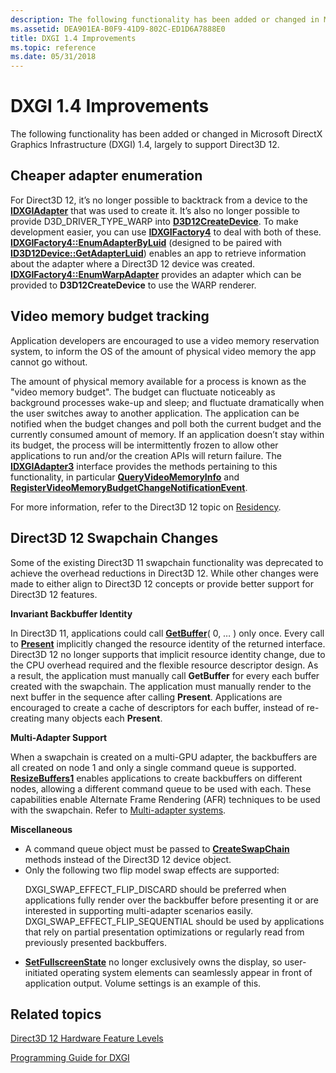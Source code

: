 ```yaml
---
description: The following functionality has been added or changed in Microsoft DirectX Graphics Infrastructure (DXGI) 1.4, largely to support Direct3D 12.
ms.assetid: DEA901EA-B0F9-41D9-802C-ED1D6A7888E0
title: DXGI 1.4 Improvements
ms.topic: reference
ms.date: 05/31/2018
---
```


# DXGI 1.4 Improvements

The following functionality has been added or changed in Microsoft DirectX Graphics Infrastructure (DXGI) 1.4, largely to support Direct3D 12.

## Cheaper adapter enumeration

For Direct3D 12, it’s no longer possible to backtrack from a device to the [**IDXGIAdapter**](/windows/win32/api/DXGI/nn-dxgi-idxgiadapter) that was used to create it. It’s also no longer possible to provide D3D\_DRIVER\_TYPE\_WARP into [**D3D12CreateDevice**](/windows/win32/api/d3d12/nf-d3d12-d3d12createdevice). To make development easier, you can use [**IDXGIFactory4**](/windows/win32/api/DXGI1_4/nn-dxgi1_4-idxgifactory4) to deal with both of these. [**IDXGIFactory4::EnumAdapterByLuid**](/windows/win32/api/DXGI1_4/nf-dxgi1_4-idxgifactory4-enumadapterbyluid) (designed to be paired with [**ID3D12Device::GetAdapterLuid**](/windows/win32/api/d3d12/nf-d3d12-id3d12device-getadapterluid)) enables an app to retrieve information about the adapter where a Direct3D 12 device was created. [**IDXGIFactory4::EnumWarpAdapter**](/windows/win32/api/DXGI1_4/nf-dxgi1_4-idxgifactory4-enumwarpadapter) provides an adapter which can be provided to **D3D12CreateDevice** to use the WARP renderer.

## Video memory budget tracking

Application developers are encouraged to use a video memory reservation system, to inform the OS of the amount of physical video memory the app cannot go without.

The amount of physical memory available for a process is known as the "video memory budget". The budget can fluctuate noticeably as background processes wake-up and sleep; and fluctuate dramatically when the user switches away to another application. The application can be notified when the budget changes and poll both the current budget and the currently consumed amount of memory. If an application doesn’t stay within its budget, the process will be intermittently frozen to allow other applications to run and/or the creation APIs will return failure. The [**IDXGIAdapter3**](/windows/win32/api/dxgi1_4/nn-dxgi1_4-idxgiadapter3) interface provides the methods pertaining to this functionality, in particular [**QueryVideoMemoryInfo**](/windows/win32/api/dxgi1_4/nf-dxgi1_4-idxgiadapter3-queryvideomemoryinfo) and [**RegisterVideoMemoryBudgetChangeNotificationEvent**](/windows/win32/api/dxgi1_4/nf-dxgi1_4-idxgiadapter3-registervideomemorybudgetchangenotificationevent).

For more information, refer to the Direct3D 12 topic on [Residency](../direct3d12/residency.md).

## Direct3D 12 Swapchain Changes

Some of the existing Direct3D 11 swapchain functionality was deprecated to achieve the overhead reductions in Direct3D 12. While other changes were made to either align to Direct3D 12 concepts or provide better support for Direct3D 12 features.

**Invariant Backbuffer Identity**

In Direct3D 11, applications could call [**GetBuffer**](/windows/win32/api/DXGI/nf-dxgi-idxgiswapchain-getbuffer)( 0, … ) only once. Every call to [**Present**](/windows/win32/api/DXGI/nf-dxgi-idxgiswapchain-present) implicitly changed the resource identity of the returned interface. Direct3D 12 no longer supports that implicit resource identity change, due to the CPU overhead required and the flexible resource descriptor design. As a result, the application must manually call **GetBuffer** for every each buffer created with the swapchain. The application must manually render to the next buffer in the sequence after calling **Present**. Applications are encouraged to create a cache of descriptors for each buffer, instead of re-creating many objects each **Present**.

**Multi-Adapter Support**

When a swapchain is created on a multi-GPU adapter, the backbuffers are all created on node 1 and only a single command queue is supported. [**ResizeBuffers1**](/windows/win32/api/DXGI1_4/nf-dxgi1_4-idxgiswapchain3-resizebuffers1) enables applications to create backbuffers on different nodes, allowing a different command queue to be used with each. These capabilities enable Alternate Frame Rendering (AFR) techniques to be used with the swapchain. Refer to [Multi-adapter systems](../direct3d12/multi-engine.md).

**Miscellaneous**

-   A command queue object must be passed to [**CreateSwapChain**](/windows/win32/api/DXGI/nf-dxgi-idxgifactory-createswapchain) methods instead of the Direct3D 12 device object.
-   Only the following two flip model swap effects are supported: <dl> DXGI\_SWAP\_EFFECT\_FLIP\_DISCARD should be preferred when applications fully render over the backbuffer before presenting it or are interested in supporting multi-adapter scenarios easily.  
    DXGI\_SWAP\_EFFECT\_FLIP\_SEQUENTIAL should be used by applications that rely on partial presentation optimizations or regularly read from previously presented backbuffers.  
    </dl>
-   [**SetFullscreenState**](/windows/win32/api/DXGI/nf-dxgi-idxgiswapchain-setfullscreenstate) no longer exclusively owns the display, so user-initiated operating system elements can seamlessly appear in front of application output. Volume settings is an example of this.

## Related topics

[Direct3D 12 Hardware Feature Levels](../direct3d12/hardware-feature-levels.md)

[Programming Guide for DXGI](dx-graphics-dxgi-overviews.md)
